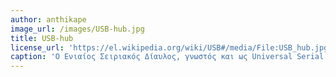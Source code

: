 ```yaml
---
author: anthikape
image_url: /images/USB-hub.jpg
title: USB-hub
license_url: 'https://el.wikipedia.org/wiki/USB#/media/File:USB_hub.jpg'
caption: 'Ο Ενιαίος Σειριακός Δίαυλος, γνωστός και ως Universal Serial Bus ή απλά USB, είναι ένα σύστημα διαύλου, το οποίο χρησιμοποιείται για την επικοινωνία ενός υπολογιστή με περιφερειακά συστήματα.'
---
```

